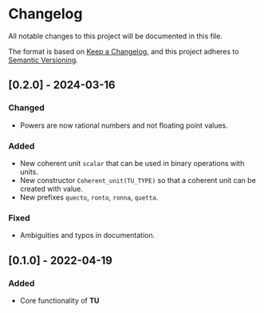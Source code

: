 # Changelog

All notable changes to this project will be documented in this file.

The format is based on [Keep a Changelog](https://keepachangelog.com/en/1.0.0/),
and this project adheres to [Semantic Versioning](https://semver.org/spec/v2.0.0.html).

## [0.2.0] - 2024-03-16

### Changed

- Powers are now rational numbers and not floating point values.

### Added

- New coherent unit `scalar` that can be used in binary operations with units.
- New constructor `Coherent_unit(TU_TYPE)` so that a coherent unit can be created with value.
- New prefixes `quecto`, `ronto`, `ronna`, `quetta`.

### Fixed

- Ambiguities and typos in documentation. 

## [0.1.0] - 2022-04-19

### Added

- Core functionality of **TU**
